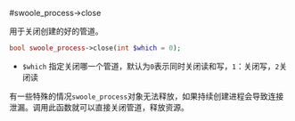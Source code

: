 #swoole_process->close

用于关闭创建的好的管道。

```php
bool swoole_process->close(int $which = 0);
```

* `$which` 指定关闭哪一个管道，默认为`0`表示同时关闭读和写，`1`：关闭写，`2`关闭读

有一些特殊的情况`swoole_process`对象无法释放，如果持续创建进程会导致连接泄漏。调用此函数就可以直接关闭管道，释放资源。



